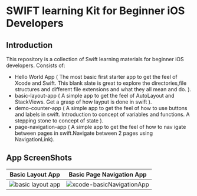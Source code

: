 # SWIFT learning Kit for Beginner iOS Developers

## Introduction
This repository is a collection of Swift learning materials for beginner iOS developers. 
Consists of:
- Hello World App ( The most basic first starter app to get the feel of Xcode and Swift. This blank slate is great to explore the directories,file structures and different file extensions and what they all mean and do.  ).
- basic-layout-app ( A simple app to get the feel of AutoLayout and StackViews. Get a grasp of how layput is done in swift ).
- demo-counter-app ( A simple app to get the feel of how to use buttons and labels in swift. Introduction to concept of variables and functions. A stepping stone to concept of state ).
- page-navigation-app ( A simple app to get the feel of how to nav
igate between pages in swift.Navigate between 2 pages using NavigationLink).

## App ScreenShots


|  Basic Layout App         | Basic Page Navigation App | 
|:-------------------------:|:-------------------------:|
|![basic layout app](https://github.com/koirpraw/pk-swift-learningKit/assets/7278348/6afa9b90-31fc-4e50-893c-e28fbc19dadb)| ![xcode-basicNavigationApp](https://github.com/koirpraw/pk-swift-learningKit/assets/7278348/3ae55bfb-fa0b-498c-b020-67d6b5d9a37e) |
